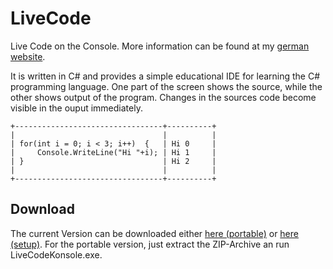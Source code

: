 LiveCode
========

Live Code on the Console. More information can be found at my [german website](https://www.bakera.de/dokuwiki/doku.php/schule/live_coding).

It is written in C# and provides a simple educational IDE for learning the C#
programming language. One part of the screen shows the source, while the other
shows output of the program. Changes in the sources code become visible in the
ouput immediately.

    +---------------------------------+----------+
    |                                 |          |
    | for(int i = 0; i < 3; i++)  {   | Hi 0     |
    |     Console.WriteLine("Hi "+i); | Hi 1     |
    | }                               | Hi 2     |
    |                                 |          |
    +---------------------------------+----------+

Download
--------

The current Version can be downloaded either
[here (portable)](https://github.com/pintman/LiveCode/blob/master/LiveCodeKonsole/publish/LC-portable.zip?raw=true)
or
[here (setup)](https://github.com/pintman/LiveCode/blob/master/LiveCodeKonsole/publish/LC-setup.zip?raw=true). For
the portable version, just extract the ZIP-Archive an run LiveCodeKonsole.exe.
